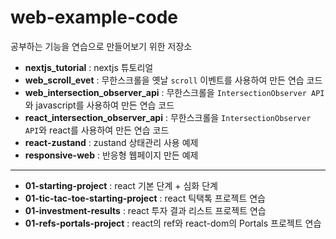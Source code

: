# web-example-code

공부하는 기능을 연습으로 만들어보기 위한 저장소

- **nextjs_tutorial** : nextjs 튜토리얼
- **web_scroll_evet** : 무한스크롤을 옛날  `scroll` 이벤트를 사용하여 만든 연습 코드
- **web_intersection_observer_api** : 무한스크롤을  `IntersectionObserver API`와 javascript를 사용하여 만든 연습 코드
- **react_intersection_observer_api** : 무한스크롤을  `IntersectionObserver API`와 react를 사용하여 만든 연습 코드
- **react-zustand** : zustand 상태관리 사용 예제
- **responsive-web** : 반응형 웹페이지 만든 예제

---

- **01-starting-project** : react 기본 단계 + 심화 단계
- **01-tic-tac-toe-starting-project** : react 틱택톡 프로젝트 연습
- **01-investment-results** : react 투자 결과 리스트 프로젝트 연습
- **01-refs-portals-project** : react의 ref와 react-dom의 Portals 프로젝트 연습